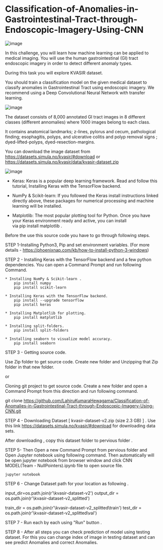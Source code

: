 # Classification-of-Anomalies-in-Gastrointestinal-Tract-through-Endoscopic-Imagery-Using-CNN

![image](https://user-images.githubusercontent.com/62339931/111059431-7c0e6100-84bb-11eb-8c32-e6afc97aff93.png)

In this challenge, you will learn how machine learning can be applied to medical imaging.
You will use the human gastrointestinal (GI) tract endoscopic imagery in order to detect different anomaly types.

During this task you will explore KVASIR dataset. 

You should train a classification model on the given medical dataset to classify anomalies in Gastrointestinal Tract using endoscopic imagery. 
We recommend  using a Deep Convolutional Neural Network with transfer learning.


![image](https://user-images.githubusercontent.com/62339931/111059446-9b0cf300-84bb-11eb-8d75-8d4a92b444df.png)

The dataset consists of 8,000 annotated GI tract images in 8 different classes (different annomalies) where 1000 images belong to each class.

It contains anatomical landmarks; z-lines, pylorus and cecum, pathological finding; esophagitis, polyps, and ulcerative colitis and polyp removal signs ; dyed-lifted-polyps, dyed-resection-margins.

You can download the image dataset from
https://datasets.simula.no/kvasir/#download or 
https://datasets.simula.no/kvasir/data/kvasir-dataset.zip


![image](https://user-images.githubusercontent.com/62339931/111059452-a3fdc480-84bb-11eb-9bac-5a860435dbbe.png)

* Keras: Keras is a popular deep learning framework. Read and follow this tutorial, Installing Keras with the TensorFlow backend.

* NumPy & Scikit-learn: If you followed the Keras install instructions linked directly above, these packages for numerical processing and machine learning will be installed.

* Matplotlib: The most popular plotting tool for Python. Once you have your Keras environment ready and active, you can install via pip install matplotlib .


Before the use this source code you have to go through following steps.

STEP 1-Installing Python3, Pip  and set environment variables.
(For more details - https://phoenixnap.com/kb/how-to-install-python-3-windows)

STEP 2 - Installing Keras with the TensorFlow backend and a few python dependencies. 
You can open a Command Prompt and run following Command.

	* Installing NumPy & Scikit-learn .
		pip install numpy 
		pip install scikit-learn	

	* Installing Keras with the TensorFlow backend. 
		pip install --upgrade tensorflow
		pip install keras 

	* Installing Matplotlib for plotting.
		pip install matplotlib

	* Installing split-folders.
		pip install split-folders

	* Installing seaborn to visualize model accuracy.
		pip install seaborn
	
	
STEP 3 - Getting source code.

Use Zip folder to get source code.
Create new folder and Unzipping that Zip folder in that new folder. 

or 

Cloning git project to get source code. 
Create a new folder and open a Command Prompt from this direction and run following command.

git clone https://github.com/LahiruKumaraHewagama/Classification-of-Anomalies-in-Gastrointestinal-Tract-through-Endoscopic-Imagery-Using-CNN.git
 
STEP 4 - Downloading Dataset  [ kvasir-dataset-v2.zip (size 2.3 GB) ]  .
Use this link https://datasets.simula.no/kvasir/#download for downloading data sets. 

After downloading , copy this dataset folder to pervious folder .
 

STEP 5- Then Open a new Command Prompt from pervious folder and Open Jupyter notebook using following command. Then automatically will be open jupyter  notebook from browser window and click CNN MODEL(Team - NullPointers).ipynb file to open source file.

	jupyter notebook

 

STEP 6 - Change Dataset path for your location as following .
 
input_dir=os.path.join(r'<Your location>\kvasir-dataset-v2')
output_dir = os.path.join(r'<Your location>\kvasir-dataset-v2_splitted')

train_dir = os.path.join(r'<Your location>\kvasir-dataset-v2_splitted\train')
test_dir = os.path.join(r'<Your location>\kvasir-dataset-v2_splitted\val')
 





STEP 7 - Run each by each using "Run" button .
 


STEP 8 - After all steps you can check prediction of model using testing dataset.
For this you can change index of image in testing dataset and can see predict Anomalies and correct Anomalies.
 
